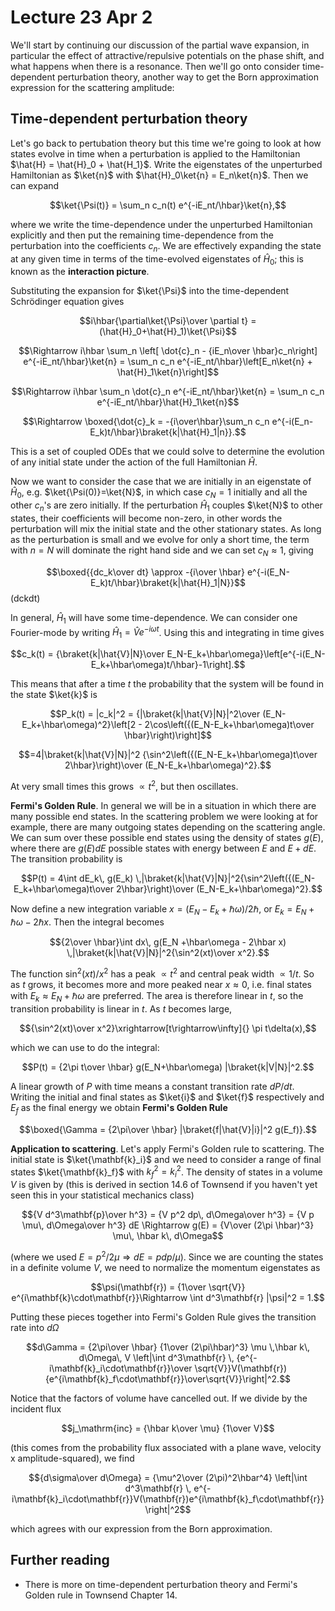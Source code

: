 # Lecture 23 Apr 2

We'll start by continuing our discussion of the partial wave expansion, in particular the effect of attractive/repulsive potentials on the phase shift, and what happens when there is a resonance. Then we'll go onto consider time-dependent perturbation theory, another way to get the Born approximation expression for the scattering amplitude:

## Time-dependent perturbation theory

Let's go back to pertubation theory but this time we're going to look at how states evolve in time when a perturbation is applied to the Hamiltonian $\hat{H} = \hat{H}_0 + \hat{H_1}$. Write the eigenstates of the unperturbed Hamiltonian as $\ket{n}$ with $\hat{H}_0\ket{n} = E_n\ket{n}$.
Then we can expand 

$$\ket{\Psi(t)} = \sum_n c_n(t) e^{-iE_nt/\hbar}\ket{n},$$

where we write the time-dependence under the unperturbed Hamiltonian explicitly and then put the remaining time-dependence from the perturbation into the coefficients $c_n$. We are effectively expanding the state at any given time in terms of the time-evolved eigenstates of $\hat{H}_0$; this is known as the **interaction picture**.

Substituting the expansion for $\ket{\Psi}$ into the time-dependent Schrödinger equation gives

$$i\hbar{\partial\ket{\Psi}\over \partial t} = (\hat{H}_0+\hat{H}_1)\ket{\Psi}$$

$$\Rightarrow i\hbar \sum_n \left[ \dot{c}_n - {iE_n\over \hbar}c_n\right] e^{-iE_nt/\hbar}\ket{n} = \sum_n c_n e^{-iE_nt/\hbar}\left[E_n\ket{n} + \hat{H}_1\ket{n}\right]$$

$$\Rightarrow i\hbar \sum_n \dot{c}_n e^{-iE_nt/\hbar}\ket{n} = \sum_n c_n e^{-iE_nt/\hbar}\hat{H}_1\ket{n}$$

$$\Rightarrow \boxed{\dot{c}_k = -{i\over\hbar}\sum_n c_n e^{-i(E_n-E_k)t/\hbar}\braket{k|\hat{H}_1|n}}.$$

This is a set of coupled ODEs that we could solve to determine the evolution of any initial state under the action of the full Hamiltonian $\hat{H}$. 

Now we want to consider the case that we are initially in an eigenstate of $\hat{H}_0$, e.g. $\ket{\Psi(0)}=\ket{N}$, in which case $c_N=1$ initially and all the other $c_n$'s are zero initially. If the perturbation $\hat{H}_1$ couples $\ket{N}$ to other states, their coefficients will become non-zero, in other words the perturbation will mix the initial state and the other stationary states. As long as the perturbation is small and we evolve for only a short time, the term with $n=N$ will dominate the right hand side and we can set $c_N\approx 1$, giving

$$\boxed{{dc_k\over dt} \approx -{i\over \hbar} e^{-i(E_N-E_k)t/\hbar}\braket{k|\hat{H}_1|N}}$$ (dckdt)

In general, $\hat{H}_1$ will have some time-dependence. We can consider one Fourier-mode by writing $\hat{H}_1 = \hat{V} e^{-i\omega t}$. Using this and integrating in time gives

$$c_k(t) = {\braket{k|\hat{V}|N}\over E_N-E_k+\hbar\omega}\left[e^{-i(E_N-E_k+\hbar\omega)t/\hbar}-1\right].$$

This means that after a time $t$ the probability that the system will be found in the state $\ket{k}$ is

$$P_k(t) = |c_k|^2 = {|\braket{k|\hat{V}|N}|^2\over (E_N-E_k+\hbar\omega)^2}\left[2 - 2\cos\left({(E_N-E_k+\hbar\omega)t\over \hbar}\right)\right]$$

$$=4|\braket{k|\hat{V}|N}|^2 {\sin^2\left({(E_N-E_k+\hbar\omega)t\over 2\hbar}\right)\over (E_N-E_k+\hbar\omega)^2}.$$

At very small times this grows $\propto t^2$, but then oscillates.

**Fermi's Golden Rule**. In general we will be in a situation in which there are many possible end states. In the scattering problem we were looking at for example, there are many outgoing states depending on the scattering angle. We can sum over these possible end states using the density of states $g(E)$, where there are $g(E)dE$ possible states with energy between $E$ and $E+dE$. The transition probability is

$$P(t) = 4\int dE_k\, g(E_k) \,|\braket{k|\hat{V}|N}|^2{\sin^2\left({(E_N-E_k+\hbar\omega)t\over 2\hbar}\right)\over (E_N-E_k+\hbar\omega)^2}.$$

Now define a new integration variable $x = (E_N-E_k+\hbar\omega)/2\hbar$, or $E_k = E_N +\hbar\omega - 2\hbar x.$ Then the integral becomes

$${2\over \hbar}\int dx\, g(E_N +\hbar\omega - 2\hbar x) \,|\braket{k|\hat{V}|N}|^2{\sin^2(xt)\over x^2}.$$

The function $\sin^2(xt) / x^2$ has a peak $\propto t^2$ and central peak width $\propto 1/t$. So as $t$ grows, it becomes more and more peaked near $x\approx 0$, i.e. final states with $E_k\approx E_N+\hbar\omega$ are preferred. The area is therefore linear in $t$, so the transition probability is linear in $t$. As $t$ becomes large, 

$${\sin^2(xt)\over x^2}\xrightarrow[t\rightarrow\infty]{} \pi t\delta(x),$$

which we can use to do the integral:

$$P(t) = {2\pi t\over \hbar} g(E_N+\hbar\omega) |\braket{k|V|N}|^2.$$

A linear growth of $P$ with time means a constant transition rate $dP/dt$. Writing the initial and final states as $\ket{i}$ and $\ket{f}$ respectively and $E_f$ as the final energy we obtain **Fermi's Golden Rule**

$$\boxed{\Gamma = {2\pi\over \hbar} |\braket{f|\hat{V}|i}|^2 g(E_f)}.$$


**Application to scattering**. Let's apply Fermi's Golden rule to scattering. The initial state is $\ket{\mathbf{k}_i}$ and we need to consider a range of final states $\ket{\mathbf{k}_f}$ with $k_f^2=k_i^2$. The density of states in a volume $V$ is  given by (this is derived in section 14.6 of Townsend if you haven't yet seen this in your statistical mechanics class)

$${V d^3\mathbf{p}\over h^3} = {V p^2 dp\, d\Omega\over h^3} = {V p \mu\, d\Omega\over h^3} dE \Rightarrow g(E) = {V\over (2\pi \hbar)^3} \mu\, \hbar k\, d\Omega$$

(where we used $E=p^2/2\mu \Rightarrow dE = p dp/\mu$). Since we are counting the states in a definite volume $V$, we need to normalize the momentum eigenstates as

$$\psi(\mathbf{r}) = {1\over \sqrt{V}} e^{i\mathbf{k}\cdot\mathbf{r}}\Rightarrow \int d^3\mathbf{r} |\psi|^2 = 1.$$

Putting these pieces together into Fermi's Golden Rule gives the transition rate into $d\Omega$

$$d\Gamma = {2\pi\over \hbar} {1\over (2\pi\hbar)^3} \mu \,\hbar k\, d\Omega\,  
V \left|\int d^3\mathbf{r} \, {e^{-i\mathbf{k}_i\cdot\mathbf{r}}\over \sqrt{V}}V(\mathbf{r}){e^{i\mathbf{k}_f\cdot\mathbf{r}}\over\sqrt{V}}\right|^2.$$

Notice that the factors of volume have cancelled out. If we divide by the incident flux

$$j_\mathrm{inc} = {\hbar k\over \mu} {1\over V}$$

(this comes from the probability flux associated with a plane wave, velocity x amplitude-squared), we find

$${d\sigma\over d\Omega} = {\mu^2\over (2\pi)^2\hbar^4} \left|\int d^3\mathbf{r} \, e^{-i\mathbf{k}_i\cdot\mathbf{r}}V(\mathbf{r})e^{i\mathbf{k}_f\cdot\mathbf{r}}\right|^2$$

which agrees with our expression from the Born approximation.

## Further reading

- There is more on time-dependent perturbation theory and Fermi's Golden rule in Townsend Chapter 14.


